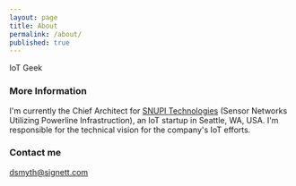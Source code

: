 ```yaml
---
layout: page
title: About
permalink: /about/
published: true
---
```


IoT Geek

### More Information

I'm currently the Chief Architect for [SNUPI Technologies](http://www.snupi.com) (Sensor Networks Utilizing Powerline Infrastruction), an IoT startup in Seattle, WA, USA. I'm responsible for the technical vision for the company's IoT efforts.

### Contact me

[dsmyth@signett.com](mailto:dsmyth@signett.com)
